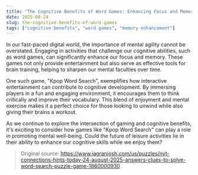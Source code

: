```yaml
---
title: "The Cognitive Benefits of Word Games: Enhancing Focus and Memory"
date: 2025-08-24
slug: the-cognitive-benefits-of-word-games
tags: ["cognitive benefits", "word games", "memory enhancement"]
---
```


In our fast-paced digital world, the importance of mental agility cannot be overstated. Engaging in activities that challenge our cognitive abilities, such as word games, can significantly enhance our focus and memory. These games not only provide entertainment but also serve as effective tools for brain training, helping to sharpen our mental faculties over time.

One such game, "Kpop Word Search", exemplifies how interactive entertainment can contribute to cognitive development. By immersing players in a fun and engaging environment, it encourages them to think critically and improve their vocabulary. This blend of enjoyment and mental exercise makes it a perfect choice for those looking to unwind while also giving their brains a workout.

As we continue to explore the intersection of gaming and cognitive benefits, it's exciting to consider how games like "Kpop Word Search" can play a role in promoting mental well-being. Could the future of leisure activities lie in their ability to enhance our cognitive skills while we enjoy them?
> Original source: https://www.jagranjosh.com/us/puzzles/nyt-connections-hints-today-24-august-2025-answers-clues-to-solve-word-search-puzzle-game-1860000930